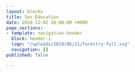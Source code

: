 ```yaml
---
layout: blocks
title: Sex Education
date: 2020-12-02 16:00:00 +0000
page_sections:
- template: navigation-header
  block: header-1
  logo: "/uploads/2018/06/21/forestry-full.svg"
  navigation: []
published: false

---
```

